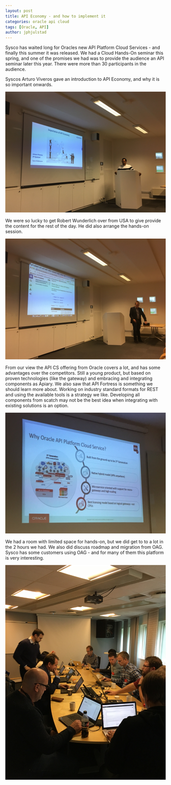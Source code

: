 ```yaml
---
layout: post
title: API Economy - and how to implement it
categories: oracle api cloud
tags: [Oracle, API]
author: jphjulstad
---
```


Sysco has waited long for Oracles new API Platform Cloud Services - and finally this summer it was released. We had a Cloud Hands-On seminar this spring, and one of the promises we had was to provide the audience an API seminar later this year. There were more than 30 participants in the audience.

Syscos Arturo Viveros gave an introduction to API Economy, and why it is so important onwards.

![](/images/2017-09-13-APICS/file1.jpeg)

We were so lucky to get Robert Wunderlich over from USA to give provide the content for the rest of the day. He did also arrange the hands-on session.

![](/images/2017-09-13-APICS/file2.jpeg)

From our view the API CS offering from Oracle covers a lot, and has some advantages over the competitors. Still a young product, but based on proven technologies (like the gateway) and embracing and integrating components as Apiary. We also saw that API Fortress is something we should learn more about. Working on industry standard formats for REST and using the available tools is a strategy we like. Developing all components from scatch may not be the best idea when integrating with existing solutions is an option. 

![](/images/2017-09-13-APICS/file3.jpeg)

We had a room with limited space for hands-on, but we did get to to a lot in the 2 hours we had. We also did discuss roadmap and migration from OAG. Sysco has some customers using OAG - and for many of them this platform is very interesting.

![](/images/2017-09-13-APICS/file4.jpeg)


